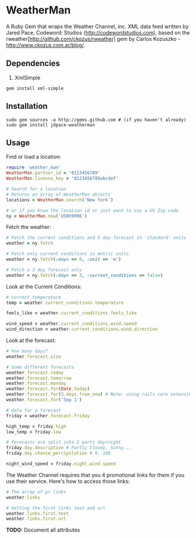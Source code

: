 WeatherMan
=========

A Ruby Gem that wraps the Weather Channel, inc. XML data feed
written by Jared Pace, Codeword: Studios (http://codewordstudios.com),
based on the rweather[http://github.com/ckozus/rweather] gem by Carlos Kozuszko - http://www.ckozus.com.ar/blog/.

Dependencies
------------

1. XmlSimple

`gem install xml-simple`

Installation
------------

```
sudo gem sources -a http://gems.github.com # (if you haven't already)
sudo gem install jdpace-weatherman
```

Usage
-----


Find or load a location:

```ruby
require 'weather_man'
WeatherMan.partner_id = '0123456789'
WeatherMan.license_key = '0123456789abcdef'

# Search for a location
# Returns an array of WeatherMan objects`
locations = WeatherMan.search('New York')

# or if you know the location id or just want to use a US Zip code
ny = WeatherMan.new('USNY0996')
```

Fetch the weather:

```ruby
# Fetch the current conditions and 5 day forecast in 'standard' units
weather = ny.fetch

# Fetch only current conditions in metric units
weather = ny.fetch(:days => 0, :unit => 'm')

# Fetch a 3 day forecast only
weather = ny.fetch(:days => 3, :current_conditions => false)
```

Look at the Current Conditions:

```ruby
# current temperature
temp = weather.current_conditions.temperature

feels_like = weather.current_conditions.feels_like

wind_speed = weather.current_conditions.wind.speed
wind_direction = weather.current_conditions.wind.direction
```

Look at the forecast:

```ruby
# how many days?
weather.forecast.size

# Some different forecasts
weather.forecast.today
weather.forecast.tomorrow
weather.forecast.monday
weather.forecast.for(Date.today)
weather.forecast.for(3.days.from_now) # Note: using rails core extensions
weather.forecast.for('Sep 1')

# data for a forecast
friday = weather.forecast.friday

high_temp = friday.high
low_temp = friday.low

# forecasts are split into 2 parts day/night
friday.day.description # Partly Cloudy, Sunny...
friday.day.chance_percipitation # 0..100

night_wind_speed = friday.night.wind.speed
```

The Weather Channel requires that you 4 promotional links for them if you use their service. Here's how to access those links:

```ruby
# The array of pr links
weather.links

# Getting the first links text and url
weather.links.first.text
weather.links.first.url
```

<b>TODO:</b> Document all attributes
